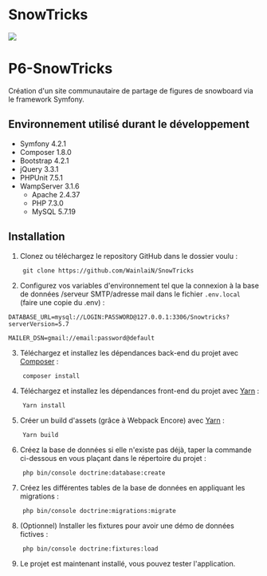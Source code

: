 # SnowTricks

<a href="https://codeclimate.com/github/WainlaiN/SnowTricks/maintainability"><img src="https://api.codeclimate.com/v1/badges/98ddb7b3a7999e75e452/maintainability" /></a>

# P6-SnowTricks

Création d'un site communautaire de partage de figures de snowboard via le framework Symfony.

## Environnement utilisé durant le développement
* Symfony 4.2.1
* Composer 1.8.0
* Bootstrap 4.2.1
* jQuery 3.3.1
* PHPUnit 7.5.1
* WampServer 3.1.6
    * Apache 2.4.37
    * PHP 7.3.0
    * MySQL 5.7.19

## Installation
1. Clonez ou téléchargez le repository GitHub dans le dossier voulu :
```
    git clone https://github.com/WainlaiN/SnowTricks
```
2. Configurez vos variables d'environnement tel que la connexion à la base de données /serveur SMTP/adresse mail dans le fichier `.env.local` (faire une copie du .env) :
```
DATABASE_URL=mysql://LOGIN:PASSWORD@127.0.0.1:3306/Snowtricks?serverVersion=5.7

MAILER_DSN=gmail://email:password@default
```
3. Téléchargez et installez les dépendances back-end du projet avec [Composer](https://getcomposer.org/download/) :
```
    composer install
```
4. Téléchargez et installez les dépendances front-end du projet avec [Yarn](https://www.npmjs.com/get-npm) :
```
    Yarn install
```
5. Créer un build d'assets (grâce à Webpack Encore) avec [Yarn](https://www.npmjs.com/get-npm) :
```
    Yarn build
```
6. Créez la base de données si elle n'existe pas déjà, taper la commande ci-dessous en vous plaçant dans le répertoire du projet :
```
    php bin/console doctrine:database:create
```
7. Créez les différentes tables de la base de données en appliquant les migrations :
```
    php bin/console doctrine:migrations:migrate
```
8. (Optionnel) Installer les fixtures pour avoir une démo de données fictives :
```
    php bin/console doctrine:fixtures:load
```
9. Le projet est maintenant installé, vous pouvez tester l'application.